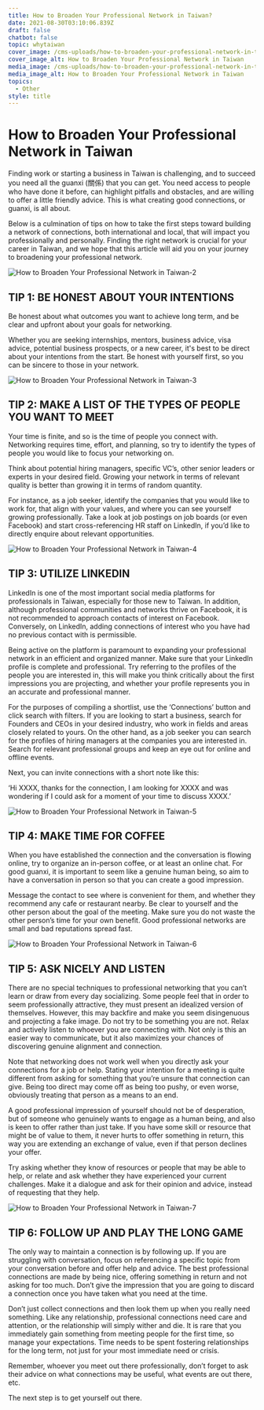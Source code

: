 ```yaml
---
title: How to Broaden Your Professional Network in Taiwan?
date: 2021-08-30T03:10:06.839Z
draft: false
chatbot: false
topic: whytaiwan
cover_image: /cms-uploads/how-to-broaden-your-professional-network-in-taiwan-1.jpg
cover_image_alt: How to Broaden Your Professional Network in Taiwan
media_image: /cms-uploads/how-to-broaden-your-professional-network-in-taiwan-1.jpg
media_image_alt: How to Broaden Your Professional Network in Taiwan
topics:
  - Other
style: title
---
```

# How to Broaden Your Professional Network in Taiwan

Finding work or starting a business in Taiwan is challenging, and to succeed you need all the guanxi (關係) that you can get. You need access to people who have done it before, can highlight pitfalls and obstacles, and are willing to offer a little friendly advice. This is what creating good connections, or guanxi, is all about.  

Below is a culmination of tips on how to take the first steps toward building a network of connections, both international and local, that will impact you professionally and personally. Finding the right network is crucial for your career in Taiwan, and we hope that this article will aid you on your journey to broadening your professional network.

![How to Broaden Your Professional Network in Taiwan-2](/cms-uploads/how-to-broaden-your-professional-network-in-taiwan-2.jpg)

## TIP 1: BE HONEST ABOUT YOUR INTENTIONS

Be honest about what outcomes you want to achieve long term, and be clear and upfront about your goals for networking. 

Whether you are seeking internships, mentors, business advice, visa advice, potential business prospects, or a new career, it's best to be direct about your intentions from the start. Be honest with yourself first, so you can be sincere to those in your network.

![How to Broaden Your Professional Network in Taiwan-3](/cms-uploads/how-to-broaden-your-professional-network-in-taiwan-3.jpg)

## TIP 2: MAKE A LIST OF THE TYPES OF PEOPLE YOU WANT TO MEET

Your time is finite, and so is the time of people you connect with. Networking requires time, effort, and planning, so try to identify the types of people you would like to focus your networking on. 

Think about potential hiring managers, specific VC’s, other senior leaders or experts in your desired field. Growing your network in terms of relevant quality is better than growing it in terms of random quantity.

For instance, as a job seeker, identify the companies that you would like to work for, that align with your values, and where you can see yourself growing professionally. Take a look at job postings on job boards (or even Facebook) and start cross-referencing HR staff on LinkedIn, if you’d like to directly enquire about relevant opportunities. 

![How to Broaden Your Professional Network in Taiwan-4](/cms-uploads/how-to-broaden-your-professional-network-in-taiwan-4.jpg)

## TIP 3: UTILIZE LINKEDIN 

LinkedIn is one of the most important social media platforms for professionals in Taiwan, especially for those new to Taiwan. In addition, although professional communities and networks thrive on Facebook, it is not recommended to approach contacts of interest on Facebook. Conversely, on LinkedIn, adding connections of interest who you have had no previous contact with is permissible.

Being active on the platform is paramount to expanding your professional network in an efficient and organized manner. Make sure that your LinkedIn profile is complete and professional. Try referring to the profiles of the people you are interested in, this will make you think critically about the first impressions you are projecting, and whether your profile represents you in an accurate and professional manner.

For the purposes of compiling a shortlist, use the ‘Connections’ button and click search with filters. If you are looking to start a business, search for Founders and CEOs in your desired industry, who work in fields and areas closely related to yours. On the other hand, as a job seeker you can search for the profiles of hiring managers at the companies you are interested in. Search for relevant professional groups and keep an eye out for online and offline events.

Next, you can invite connections with a short note like this:

‘Hi XXXX, thanks for the connection, I am looking for XXXX and was wondering if I could ask for a moment of your time to discuss XXXX.’

![How to Broaden Your Professional Network in Taiwan-5](/cms-uploads/how-to-broaden-your-professional-network-in-taiwan-5.jpg)

## TIP 4: MAKE TIME FOR COFFEE

When you have established the connection and the conversation is flowing online, try to organize an in-person coffee, or at least an online chat. For good guanxi, it is important to seem like a genuine human being, so aim to have a conversation in person so that you can create a good impression. 

Message the contact to see where is convenient for them, and whether they recommend any cafe or restaurant nearby. Be clear to yourself and the other person about the goal of the meeting. Make sure you do not waste the other person’s time for your own benefit. Good professional networks are small and bad reputations spread fast.

![How to Broaden Your Professional Network in Taiwan-6](/cms-uploads/how-to-broaden-your-professional-network-in-taiwan-6.jpg)

## TIP 5: ASK NICELY AND LISTEN

There are no special techniques to professional networking that you can’t learn or draw from every day socializing. Some people feel that in order to seem professionally attractive, they must present an idealized version of themselves. However, this may backfire and make you seem disingenuous and projecting a fake image. Do not try to be something you are not. Relax and actively listen to whoever you are connecting with. Not only is this an easier way to communicate, but it also maximizes your chances of discovering genuine alignment and connection. 

Note that networking does not work well when you directly ask your connections for a job or help. Stating your intention for a meeting is quite different from asking for something that you’re unsure that connection can give. Being too direct may come off as being too pushy, or even worse, obviously treating that person as a means to an end. 

A good professional impression of yourself should not be of desperation, but of someone who genuinely wants to engage as a human being, and also is keen to offer rather than just take. If you have some skill or resource that might be of value to them, it never hurts to offer something in return, this way you are extending an exchange of value, even if that person declines your offer.

Try asking whether they know of resources or people that may be able to help, or relate and ask whether they have experienced your current challenges. Make it a dialogue and ask for their opinion and advice, instead of requesting that they help.

![How to Broaden Your Professional Network in Taiwan-7](/cms-uploads/how-to-broaden-your-professional-network-in-taiwan-7.jpg)

## TIP 6: FOLLOW UP AND PLAY THE LONG GAME

The only way to maintain a connection is by following up. If you are struggling with conversation, focus on referencing a specific topic from your conversation before and offer help and advice. The best professional connections are made by being nice, offering something in return and not asking for too much. Don’t give the impression that you are going to discard a connection once you have taken what you need at the time.

Don’t just collect connections and then look them up when you really need something. Like any relationship, professional connections need care and attention, or the relationship will simply wither and die. It is rare that you immediately gain something from meeting people for the first time, so manage your expectations. Time needs to be spent fostering relationships for the long term, not just for your most immediate need or crisis. 

Remember, whoever you meet out there professionally, don’t forget to ask their advice on what connections may be useful, what events are out there, etc.

The next step is to get yourself out there.